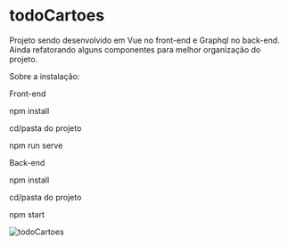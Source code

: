 # todoCartoes
Projeto  sendo desenvolvido em  Vue no front-end e Graphql no back-end. 
Ainda refatorando alguns componentes para melhor organização do projeto.



Sobre a instalação:

Front-end

npm install

cd/pasta do projeto

npm run serve

Back-end

npm install

cd/pasta do projeto

npm start

![todoCartoes](https://user-images.githubusercontent.com/30943675/73551902-09acff80-4426-11ea-9328-2bf3d3fca2cd.jpg)
